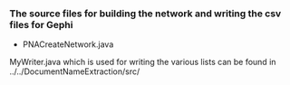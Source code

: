 ### The source files for building the network and writing the csv files for Gephi
* PNACreateNetwork.java

MyWriter.java which is used for writing the various lists can be found in ../../DocumentNameExtraction/src/
